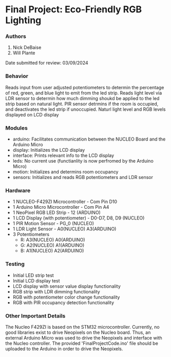 Final Project: Eco-Friendly RGB Lighting
====================================================================================

### Authors
1. Nick DeBaise
2. Will Plante

Date submitted for review: 03/09/2024

### Behavior
Reads input from user adjusted potentiometers to determin the percentage of red, green, and blue light to emit from the led strip. Reads light level via LDR sensor to determin how much dimming shoukd be applied to the led strip based on natural light. PIR sensor detrmins if the room is occupied, and deactivates the led strip if unoccupied. Naturl light level and RGB levels displayed on LCD display

### Modules
- arduino: Facilitates communication between the NUCLEO Board and the Arduino Micro
- display: Initializes the LCD display
- interface: Prints relevant info to the LCD display
- leds: No current use (functianlity is now perfromed by the Arduino Micro)
- motion: Initializes and determins room occupancy
- sensors: Initializes and reads RGB potentiometers and LDR sensor

### Hardware
- 1 NUCLEO-F429ZI Microcontroller - Com Pin D10
- 1 Arduino Micro Microcontroller - Com Pin A4
- 1 NeoPixel RGB LED Strip - 12 (ARDUINO)
- 1 LCD Display (with potentiometer) - D0-D7, D8, D9 (NUCLEO)
- 1 PIR Motion Sensor - PG_0 (NUCLEO)
- 1 LDR Light Sensor - A0(NUCLEO) A3(ARDUINO)
- 3 Potentiometers
    - R: A3(NUCLEO) A0(ARDUINO)
    - G: A2(NUCLEO) A1(ARDUINO)
    - B: A1(NUCLEO) A2(ARDUINO)
  
### Testing
- Initial LED strip test
- Initial LCD display test
- LCD display with sensor value display functionality
- RGB strip with LDR dimming functionality
- RGB with potentiometer color change functionality
- RGB with PIR occupancy detection functionality

### Other Important Details

The Nucleo F429ZI is based on the STM32 microcontroller. Currently, no good libraries exist to drive Neopixels on the Nucleo board. Thus, an external Arduino Micro was used to drive the Neopixels and interface with the Nucleo controller. The provided 'FinalProjectCode.ino' file should be uploaded to the Arduino in order to drive the Neopixels.
